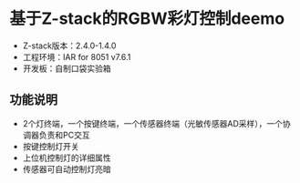 # 基于Z-stack的RGBW彩灯控制deemo

- Z-stack版本：2.4.0-1.4.0
- 工程环境：IAR for 8051 v7.6.1
- 开发板：自制口袋实验箱

## 功能说明
- 2个灯终端，一个按键终端，一个传感器终端（光敏传感器AD采样），一个协调器负责和PC交互
- 按键控制灯开关
- 上位机控制灯的详细属性
- 传感器可自动控制灯亮暗